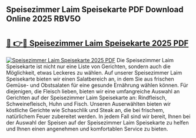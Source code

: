 ## Speisezimmer Laim Speisekarte PDF Download Online 2025 RBV5O

# <h2><a href="http://gc9va5.nevu.top/?p=Speisezimmer+Laim+Speisekarte">🔗 👉🔴 Speisezimmer Laim Speisekarte 2025 PDF</a></h2>

[![Speisezimmer Laim Speisekarte 2025 PDF](https://i.imgur.com/dBaPXMq.png)](http://gc9va5.nevu.top/?p=Speisezimmer+Laim+Speisekarte)
Die Speisezimmer Laim Speisekarte ist nicht nur eine Liste von Gerichten, sondern auch die Möglichkeit, etwas Leckeres zu wählen. Auf unserer Speisezimmer Laim Speisekarte bieten wir einen Salatbereich an, in dem Sie aus frischen Gemüse- und Obstsalaten für eine gesunde Ernährung wählen können. Für diejenigen, die Fleisch lieben, bieten wir eine umfangreiche Auswahl an Gerichten auf der Speisezimmer Laim Speisekarte an: Rindfleisch, Schweinefleisch, Huhn und Fisch. Unseren Auserwählten bieten wir köstliche Gerichte wie Schaschlik und Steak an, die bei frischem, natürlichem Feuer zubereitet werden. In jedem Fall sind wir bereit, Ihnen bei der Auswahl der Speisen auf der Speisezimmer Laim Speisekarte zu helfen und Ihnen einen angenehmen und komfortablen Service zu bieten.
